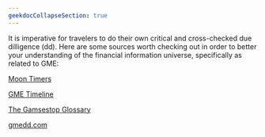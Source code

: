 ```yaml
---
geekdocCollapseSection: true
---
```


It is imperative for travelers to do their own critical and cross-checked due dilligence (dd). Here are some sources worth checking out in order to better your understanding of the financial information universe, specifically as related to GME:

[Moon Timers](https://www.moontimers.com/home/all)

[GME Timeline](https://gmetimeline.com/)

[The Gamsestop Glossary](https://www.reddit.com/r/GME/comments/mvbjmk/gamestop_glossary/)

[gmedd.com](https://gmedd.com/)
